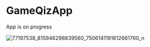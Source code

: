 # GameQizApp
App is on progress

![77197538_815946298839560_7506141191612661760_n](https://user-images.githubusercontent.com/46280184/69540969-eece9280-0f7f-11ea-9b33-fb30827aaec2.jpg)

